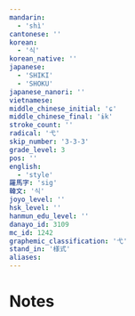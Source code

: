 ```yaml
---
mandarin:
  - 'shì'
cantonese: ''
korean:
  - '식'
korean_native: ''
japanese:
  - 'SHIKI'
  - 'SHOKU'
japanese_nanori: ''
vietnamese:
middle_chinese_initial: 'ɕ'
middle_chinese_final: 'ɨk'
stroke_count: ''
radical: '弋'
skip_number: '3-3-3'
grade_level: 3
pos: ''
english:
  - 'style'
羅馬字: 'sig'
韓文: '식'
joyo_level: ''
hsk_level: ''
hanmun_edu_level: ''
danayo_id: 3109
mc_id: 1242
graphemic_classification: '弋'
stand_in: '様式'
aliases:
---
```


# Notes
